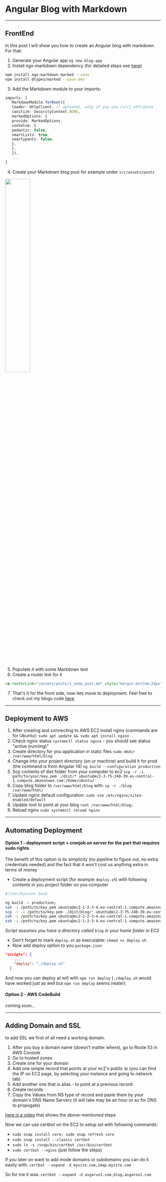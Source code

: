 # Angular Blog with Markdown

___

## FrontEnd

In this post I will show you how to create an Angular blog with markdown. For that:

1. Generate your Angular app `ng new blog-app`
2. Install ngx-markdown dependency (for detailed steps
   see [here](https://www.npmjs.com/package/ngx-markdown#installation))

```bash
npm install ngx-markdown marked --save
npm install @types/marked --save-dev
```

3. Add the Markdown module to your imports:

```typescript
imports: [
   MarkdownModule.forRoot({
   loader: HttpClient, // optional, only if you use [src] attribute
   sanitize: SecurityContext.NONE,
   markedOptions: {
   provide: MarkedOptions,
   useValue: {
   pedantic: false,
   smartLists: true,
   smartypants: false,
   },
   },
   }),
   ...
]
```
4. Create your Markdown blog post for example under `src/assets/posts`
<img src="assets/images/markdown_post_structure.png" width="40%" height="40%">

5. Populate it with some Markdown text
6. Create a router link for it
```html
<a routerLink="/assets/posts/1_some_post.md" style="margin-bottom:24px">My first blog post</a>
```
7. That's it for the front side, now lets move to deployment.
Feel free to check out my blogs code [here](https://github.com/asgarov1/my-blog)

___

## Deployment to AWS

1. After creating and connecting to AWS EC2 install nginx (commands are for Ubuntu): `sudo apt update && sudo apt install nginx`
2. Check nginx status `systemctl status nginx` - you should see status "active (running)"
3. Create directory for you application in static files `sudo mkdir /var/www/html/blog`
4. Change into your project directory (on ur machine) and build it for prod (the command is from Angular 14) `ng build --configuration production`
5. Scp contents of dist folder from your computer to ec2 `scp -r -i path/to/your/key.pem ./dist/* ubuntu@ec2-3-75-240-39.eu-central-1.compute.amazonaws.com:/home/ubuntu/`
6. Copy blog folder to `/var/www/html/blog` with: `cp -r ./blog /var/www/html/`
7. Update nginx default configuration: `sudo vim /etc/nginx/sites-enabled/default`
8. Update root to point at your blog `root /var/www/html/blog;`
9. Reload nginx `sudo systemctl reload nginx`

---

## Automating Deployment

#### Option 1 - deployment script + cronjob on server for the part that requires sudo rights

The benefit of this option is its simplicity (no pipeline to figure out, no extra credentials needed) 
and the fact that it won't cost us anything extra in terms of money

- Create a deployment script (for example `deploy.sh`) with following contents in you project folder on you computer
```bash
#!/usr/bin/env bash

ng build -c production;
ssh -i /poth/to/key.pem ubuntu@ec2-1-2-3-4.eu-central-1.compute.amazonaws.com "rm -rf ./blog/*";
scp -r -i /poth/to/key.pem ./dist/blog/* ubuntu@ec2-3-75-240-39.eu-central-1.compute.amazonaws.com:/home/ubuntu/blog/;
ssh -i /poth/to/key.pem ubuntu@ec2-1-2-3-4.eu-central-1.compute.amazonaws.com "sudo rm -rf /var/www/html/blog/*";
ssh -i /poth/to/key.pem ubuntu@ec2-1-2-3-4.eu-central-1.compute.amazonaws.com "sudo cp -r ./blog/* /var/www/html/blog/";
```
*Script assumes you have a directory called `blog` in your home folder in EC2*

- Don't forget to mark `deploy.sh` as executable: `chmod +x deploy.sh`
- Now add deploy option to you `package.json`:
```json
"scripts": {
    ...
    "deploy": "./deploy.sh"
  }
```

And now you can deploy at will with `npm run deploy` (`./deploy.sh` would have worked just as well but `npm run deploy` seems neater)

#### Option 2 - AWS CodeBuild
coming soon...

---

## Adding Domain and SSL
to add SSL we first of all need a working domain. 
1. After you buy a domain name (doesn't matter where), go to Route 53 in AWS Console
2. Go to hosted zones
3. Create one for your domain
4. Add one simple record that points at your ec2's public ip (you can find the IP on EC2 page, by selecting your instance and going to network tab)
5. Add another one that is alias - to point at a previous record
6. Create records
7. Copy the Values from NS type of record and paste them by your domain's DNS Name Servers (it will take may be an hour or so for DNS to propogate)

[here is a video](https://youtu.be/cfzHfazXalo?t=4m19s) that shows the above-mentioned steps

Now we can use certbot on the EC2 to setup ssl with following commands:
- `sudo snap install core; sudo snap refresh core`
- `sudo snap install --classic certbot`
- `sudo ln -s /snap/bin/certbot /usr/bin/certbot`
- `sudo certbot --nginx` (just follow the steps)

If you later on want to add mode domains or subdomains you can do it easily with:
`certbot --expand -d mysite.com,imap.mysite.com`

So for me it was: `certbot --expand -d asgarvo1.com,blog.asgarov1.com`



